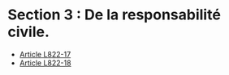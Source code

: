 # Section 3 : De la responsabilité civile.

- [Article L822-17](article-l822-17.md)
- [Article L822-18](article-l822-18.md)
